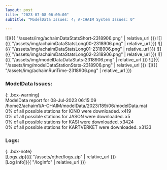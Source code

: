 ```yaml
---
layout: post
title: "2023-07-08 06:00:00"
subtitle: "ModelData Issues: 4; A-CHAIM System Issues: 0"

---
```


![]({{ "/assets/img/achaimDataStatsShort-2318906.png" | relative_url }})
![]({{ "/assets/img/achaimDataStatsLong00-2318906.png" | relative_url }})
![]({{ "/assets/img/achaimDataStatsLong01-2318906.png" | relative_url }})
![]({{ "/assets/img/achaimDataStatsLong02-2318906.png" | relative_url }})
![]({{ "/assets/img/modelDataDataStats-2318906.png" | relative_url }})
![]({{ "/assets/img/modelDataStationStats-2318906.png" | relative_url }})
![]({{ "/assets/img/achaimRunTime-2318906.png" | relative_url }})


### ModelData Issues:  
  
{: .box-warning}  
 ModelData report for 08-Jul-2023 06:15:09   
 /home2/achaim1/A-CHAIM/modelData/2023/189/06/modelData.mat   
 0% of all possible stations for IONO were downloaded. x419   
 0% of all possible stations for JASON were downloaded. x5   
 0% of all possible stations for KASI were downloaded. x3424   
 0% of all possible stations for KARTVERKET were downloaded. x3133   
  


### Logs:  
  
{: .box-note}  
[Logs.zip]({{ "/assets/other/logs.zip" | relative_url }})  
[Log Info]({{ "/logInfo" | relative_url }})  

